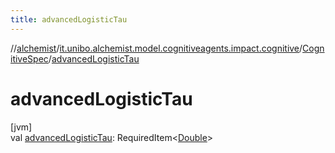 ```yaml
---
title: advancedLogisticTau
---
```

//[alchemist](../../../index.html)/[it.unibo.alchemist.model.cognitiveagents.impact.cognitive](../index.html)/[CognitiveSpec](index.html)/[advancedLogisticTau](advanced-logistic-tau.html)



# advancedLogisticTau



[jvm]\
val [advancedLogisticTau](advanced-logistic-tau.html): RequiredItem<[Double](https://kotlinlang.org/api/latest/jvm/stdlib/kotlin/-double/index.html)>




